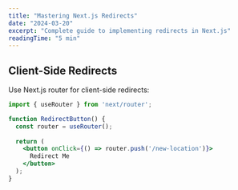 ```yaml
---
title: "Mastering Next.js Redirects"
date: "2024-03-20"
excerpt: "Complete guide to implementing redirects in Next.js"
readingTime: "5 min"
---
```


## Client-Side Redirects

Use Next.js router for client-side redirects:

```jsx
import { useRouter } from 'next/router';

function RedirectButton() {
  const router = useRouter();
  
  return (
    <button onClick={() => router.push('/new-location')}>
      Redirect Me
    </button>
  );
}